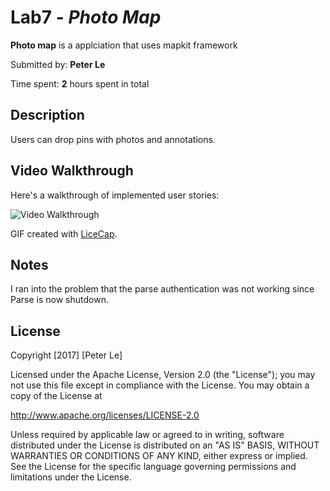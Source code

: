 # Lab7 - *Photo Map*

**Photo map** is a applciation that uses mapkit framework

Submitted by: **Peter Le**

Time spent: **2** hours spent in total

## Description
Users can drop pins with photos and annotations.


## Video Walkthrough 

Here's a walkthrough of implemented user stories:

<img src='http://i.imgur.com/1Xj5urp.gif' title='Video Walkthrough' width='' alt='Video Walkthrough' />

GIF created with [LiceCap](http://www.cockos.com/licecap/).

## Notes

I ran into the problem that the parse authentication was not working since Parse is now shutdown.

## License

Copyright [2017] [Peter Le]

Licensed under the Apache License, Version 2.0 (the "License");
you may not use this file except in compliance with the License.
You may obtain a copy of the License at

http://www.apache.org/licenses/LICENSE-2.0

Unless required by applicable law or agreed to in writing, software
distributed under the License is distributed on an "AS IS" BASIS,
WITHOUT WARRANTIES OR CONDITIONS OF ANY KIND, either express or implied.
See the License for the specific language governing permissions and
limitations under the License.
